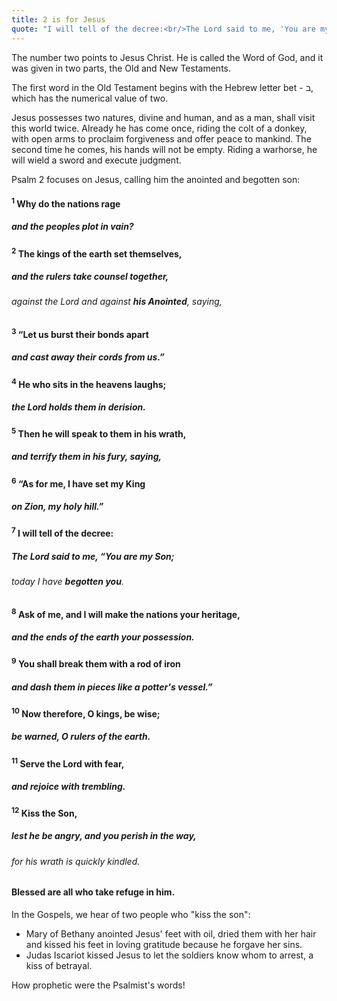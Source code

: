 ```yaml
---
title: 2 is for Jesus
quote: "I will tell of the decree:<br/>The Lord said to me, 'You are my Son; <br/>Today I have begotten you.'"<br/> - Proverbs 2:7
---
```


The number two points to Jesus Christ. He is called the Word of God, and it was given in two parts, the Old and New Testaments. 

The first word in the Old Testament begins with the Hebrew letter bet - ב, which has the numerical value of two.

Jesus possesses two natures, divine and human, and as a man, shall visit this world twice. Already he has come once, riding the colt of a donkey, with open arms to proclaim forgiveness and offer peace to mankind. The second time he comes, his hands will not be empty. Riding a warhorse, he will wield a sword and execute judgment.

Psalm 2 focuses on Jesus, calling him the anointed and begotten son:

#### <sup>1</sup> Why do the nations rage
#####    and the peoples plot in vain?
#### <sup>2</sup> The kings of the earth set themselves,
#####    and the rulers take counsel together,
######    against the Lord and against **his Anointed**, saying,
#### <sup>3</sup> “Let us burst their bonds apart
#####    and cast away their cords from us.”

#### <sup>4</sup> He who sits in the heavens laughs;
#####    the Lord holds them in derision.
#### <sup>5</sup> Then he will speak to them in his wrath,
#####    and terrify them in his fury, saying,
#### <sup>6</sup> “As for me, I have set my King
#####    on Zion, my holy hill.”

#### <sup>7</sup> I will tell of the decree:
#####    The Lord said to me, “You are **my Son**;
######    today I have **begotten you**.
#### <sup>8</sup> Ask of me, and I will make the nations your heritage,
#####    and the ends of the earth your possession.
#### <sup>9</sup> You shall break them with a rod of iron
#####    and dash them in pieces like a potter's vessel.”

#### <sup>10</sup> Now therefore, O kings, be wise;
#####    be warned, O rulers of the earth.
#### <sup>11</sup> Serve the Lord with fear,
#####    and rejoice with trembling.
#### <sup>12</sup> **Kiss the Son**,
#####    lest he be angry, and you perish in the way,
######    for his wrath is quickly kindled.
#### Blessed are all who take refuge in him.

In the Gospels, we hear of two people who "kiss the son":

  - Mary of Bethany anointed Jesus' feet with oil, dried them with her hair and kissed his feet in loving gratitude because he forgave her sins.
  - Judas Iscariot kissed Jesus to let the soldiers know whom to arrest, a kiss of betrayal.

How prophetic were the Psalmist's words!
